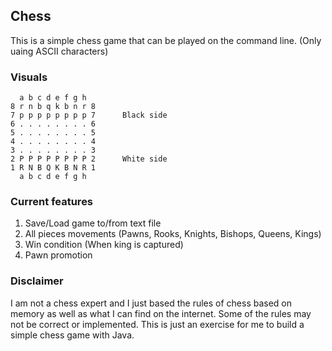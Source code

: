 ## Chess

This is a simple chess game that can be played on the command line. (Only uaing ASCII characters)

### Visuals

```
  a b c d e f g h
8 r n b q k b n r 8
7 p p p p p p p p 7      Black side
6 . . . . . . . . 6
5 . . . . . . . . 5
4 . . . . . . . . 4
3 . . . . . . . . 3
2 P P P P P P P P 2      White side
1 R N B Q K B N R 1
  a b c d e f g h
```

### Current features

1. Save/Load game to/from text file
2. All pieces movements (Pawns, Rooks, Knights, Bishops, Queens, Kings)
3. Win condition (When king is captured)
4. Pawn promotion

### Disclaimer

I am not a chess expert and I just based the rules of chess based on memory as well as what I can find on the internet. Some of the rules may not be correct or implemented. This is just an exercise for me to build a simple chess game with Java.
